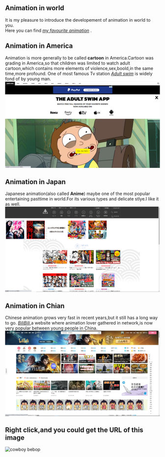 
## Animation in world
It is my pleasure to introduce the developement of animation in world to you.  
Here you can find _[my favourite animation](https://github.com/Opluto/Eng_homework/blob/main/My%20favourtie%20Animation)_ .
## Animation in America
Animation is more generally to be called __cartoon__ in America.Cartoon was grading in America,so that children was limited to watch adult cartoon,which contains more elements of violence,sex,boold,in the same time,more profound. 
One of most famous Tv station _[Adult swim](https://www.adultswim.com/)_ is widely fond of by young man.  
_![adult swim](picture/123.png)_
## Animation in Japan
Japanese animation(also called __Anime__) maybe one of the most popular entertaining pasttime in world.For its various types and delicate stlye.I like it as well.
_![Tokoyo Tv station](picture/456.png)_
## Animation in Chian
Chinese animation grows very fast in recent years,but it still has a long way to go.
_[BiliBili](https::/www.bilibili.com)_,a website where animation lover gathered in network,is now very popular between young people in China.
![BiliBili](picture/789.png)

## Right click,and you could get the URL of this image 
![cowboy bebop](http://wallpaperswide.com/download/rick_and_morty-wallpaper-1920x1200.jpg)
